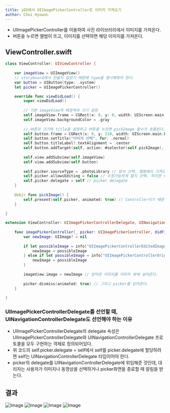```yaml
---
title: iOS에서 UIImagePickerController로 이미지 가져오기
author: Choi Hyowon
---
```

* UIImagePickerController를 이용하여 사진 라이브러리에서 이미지를 가져온다.
* 버튼을 누르면 앨범이 뜨고, 이미지를 선택하면 해당 이미지를 가져온다.

## ViewController.swift
```swift
class ViewController: UIViewController {
    
    var imageView = UIImageView()
    // storyboard에서 만들지 않았기 때문에 type을 명시해줘야 한다.
    var button = UIButton(type: .system)
    let picker = UIImagePickerController()

    override func viewDidLoad() {
        super.viewDidLoad()
        
        // 기본 imageView의 배경색과 크기 설정
        self.imageView.frame = CGRect(x: 0, y: 0, width: UIScreen.main.bounds.size.width, height: 500)
        self.imageView.backgroundColor = .gray
        
        // 버튼의 크기와 title을 설정하고 버튼을 누르면 pickImage 함수가 호출된다.
        self.button.frame = CGRect(x: 0, y: 510, width: UIScreen.main.bounds.size.width, height: 50)
        self.button.setTitle("이미지 선택", for: .normal)
        self.button.titleLabel?.textAlignment = .center
        self.button.addTarget(self, action: #selector(self.pickImage), for: .touchUpInside)
        
        self.view.addSubview(self.imageView)
        self.view.addSubview(self.button)
        
        self.picker.sourceType = .photoLibrary // 방식 선택. 앨범에서 가져오는걸로 선택.
        self.picker.allowsEditing = false // 수정가능하게 할지 선택. 하지만 false
        self.picker.delegate = self // picker delegate
    }
    
    @objc func pickImage() {
        self.present(self.picker, animated: true) // Controller이기 때문에 present 메서드를 이용해서 컨트롤러 뷰를 띄워준다!
    }
    
}

extension ViewController: UIImagePickerControllerDelegate, UINavigationControllerDelegate {
    
    func imagePickerController(_ picker: UIImagePickerController, didFinishPickingMediaWithInfo info: [String : Any]) {
        var newImage: UIImage? = nil
        
        if let possibleImage = info["UIImagePickerControllerEditedImage"] as? UIImage { // 수정된 이미지가 있을 경우
            newImage = possibleImage
        } else if let possibleImage = info["UIImagePickerControllerOriginalImage"] as? UIImage { // 오리지널 이미지가 있을 경우
            newImage = possibleImage
        }
        
        imageView.image = newImage // 받아온 이미지를 이미지 뷰에 넣어준다.
        
        picker.dismiss(animated: true) // 그리고 picker를 닫아준다.
    }
    
}
```
### UIImagePickerControllerDelegate를 선언할 때, UINavigationControllerDelegate도 선언해야 하는 이유
* UIImagePickerControllerDelegate의 delegate 속성은 UIImagePickerControllerDelegate와 UINavigationControllerDelegate 프로토콜을 모두 구현하는 객체로 정의되어있다. 
* 위 코드의 self.picker.delegate =  self에서 self를 picker.delegate에 할당하려면 self는 UINavigationControllerDelegate 타입이어야 한다. 
* picker의 delegate를 UINavigationControllerDelegate에 위임해준 것인데, 대리자는 사용자가 이미지나 동영상을 선택하거나 picker화면을 종료할 때 알림을 받는다. 

## 결과
![Image](/images/UIImagePickerController_first.png)
![Image](/images/UIImagePickerController_second.png)
![Image](/images/UIImagePickerController_third.png)
![Image](/images/UIImagePickerController_last.png)